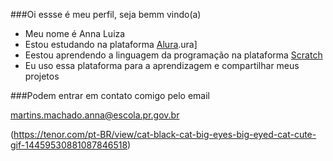 ###Oi essse é meu perfil, seja bemm vindo(a)

- Meu nome é Anna Luiza 
- Estou estudando na plataforma [Alura](https://www.alura.com.pr/).ura]
- Eestou aprendendo a linguagem da programação na plataforma [Scratch](https://scratch.mit.edu/)
- Eu uso essa plataforma para a aprendizagem e compartilhar meus projetos

###Podem entrar em contato comigo pelo email

martins.machado.anna@escola.pr.gov.br

(https://tenor.com/pt-BR/view/cat-black-cat-big-eyes-big-eyed-cat-cute-gif-14459530881087846518)
